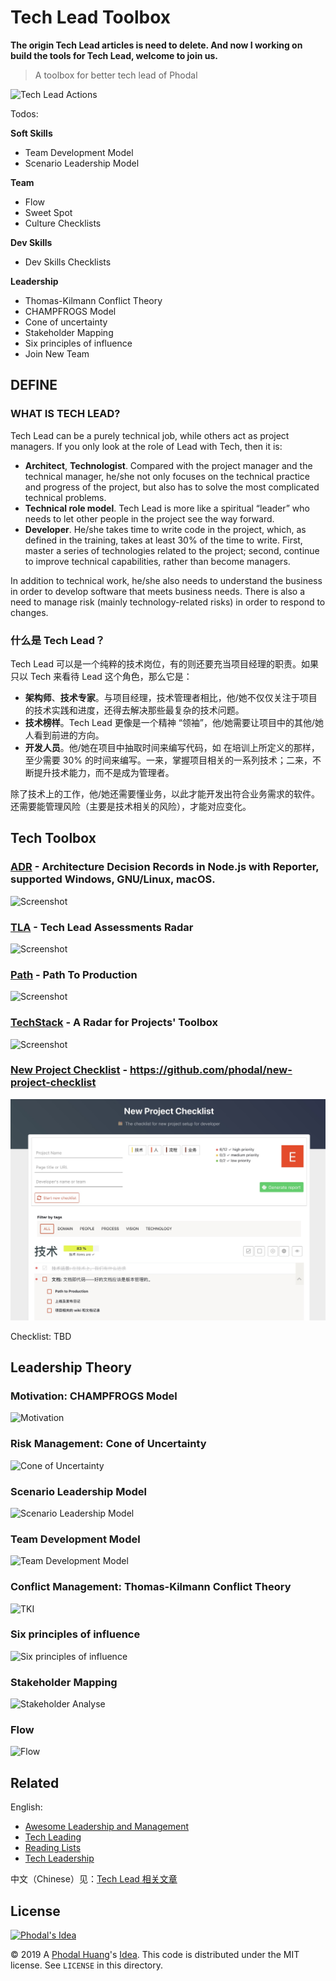 # Tech Lead Toolbox

**The origin Tech Lead articles is need to delete. And now I working on build the tools for Tech Lead, welcome to join us.**

> A toolbox for better tech lead of Phodal

![Tech Lead Actions](assets/tech-action-project.svg)

Todos:

**Soft Skills**

 - Team Development Model
 - Scenario Leadership Model

**Team**

 - Flow
 - Sweet Spot
 - Culture Checklists

**Dev Skills**

 - Dev Skills Checklists

**Leadership**

 - Thomas-Kilmann Conflict Theory 
 - CHAMPFROGS Model
 - Cone of uncertainty
 - Stakeholder Mapping
 - Six principles of influence
 - Join New Team

## DEFINE

### WHAT IS TECH LEAD? 

Tech Lead can be a purely technical job, while others act as project managers. If you only look at the role of Lead with Tech, then it is:

 * **Architect**, **Technologist**. Compared with the project manager and the technical manager, he/she not only focuses on the technical practice and progress of the project, but also has to solve the most complicated technical problems.
 * **Technical role model**. Tech Lead is more like a spiritual “leader” who needs to let other people in the project see the way forward.
 * **Developer**. He/she takes time to write code in the project, which, as defined in the training, takes at least 30% of the time to write. First, master a series of technologies related to the project; second, continue to improve technical capabilities, rather than become managers.

In addition to technical work, he/she also needs to understand the business in order to develop software that meets business needs. There is also a need to manage risk (mainly technology-related risks) in order to respond to changes.

### 什么是 Tech Lead？

Tech Lead 可以是一个纯粹的技术岗位，有的则还要充当项目经理的职责。如果只以 Tech 来看待 Lead 这个角色，那么它是：

 * **架构师**、**技术专家**。与项目经理，技术管理者相比，他/她不仅仅关注于项目的技术实践和进度，还得去解决那些最复杂的技术问题。
 * **技术榜样**。Tech Lead 更像是一个精神 “领袖”，他/她需要让项目中的其他/她人看到前进的方向。
 * **开发人员**。他/她在项目中抽取时间来编写代码，如 在培训上所定义的那样，至少需要 30% 的时间来编写。一来，掌握项目相关的一系列技术；二来，不断提升技术能力，而不是成为管理者。

除了技术上的工作，他/她还需要懂业务，以此才能开发出符合业务需求的软件。还需要能管理风险（主要是技术相关的风险），才能对应变化。

## Tech Toolbox

### [ADR](https://github.com/phodal/adr) - Architecture Decision Records in Node.js with Reporter, supported Windows, GNU/Linux, macOS.

![Screenshot](https://phodal.github.io/adr/docs/list-example.png)

### [TLA](https://github.com/phodal/tla) - Tech Lead Assessments Radar

![Screenshot](https://phodal.github.io/tla/docs/tla.png)

### [Path](https://github.com/phodal/path) - Path To Production

![Screenshot](https://phodal.github.io/path/docs/path-to-production.png)

### [TechStack](https://github.com/phodal/techstack) - A Radar for Projects' Toolbox

![Screenshot](http://phodal.github.io/techstack/screenshot.jpg)

### [New Project Checklist](https://github.com/phodal/new-project-checklist) - https://github.com/phodal/new-project-checklist

![Screenshot](assets/new-project-checklist.jpg)

Checklist: TBD

## Leadership Theory

### Motivation: CHAMPFROGS Model

![Motivation](assets/motivators.jpg)

### Risk Management: Cone of Uncertainty

![Cone of Uncertainty](assets/cone-of-uncertainty-for-powerpoint.jpg)

### Scenario Leadership Model

![Scenario Leadership Model](assets/situational-leadership-model.png)

### Team Development Model

![Team Development Model](assets/states-of-group.png)

### Conflict Management: Thomas-Kilmann Conflict Theory 

![TKI](assets/tki.jpg)

### Six principles of influence

![Six principles of influence](assets/influence.gif)

### Stakeholder Mapping

![Stakeholder Analyse](assets/stakeholder-mapping.jpg)

### Flow

![Flow](assets/flow.png)

## Related

English: 

 - [Awesome Leadership and Management](https://github.com/LappleApple/awesome-leading-and-managing)
 - [Tech Leading](https://github.com/PeterCookDev/TechLeading)
 - [Reading Lists](https://github.com/techleadworkshops/coaching/blob/master/reading-list.md)
 - [Tech Leadership](https://github.com/icaroseara/tech-leadership)

中文（Chinese）见：[Tech Lead 相关文章](articles/README.md)

License
---

[![Phodal's Idea](http://brand.phodal.com/shields/idea-small.svg)](http://ideas.phodal.com/)

© 2019 A [Phodal Huang](https://www.phodal.com)'s [Idea](http://github.com/phodal/ideas).  This code is distributed under the MIT license. See `LICENSE` in this directory.
